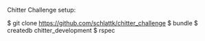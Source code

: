 Chitter Challenge setup:

$ git clone https://github.com/schlattk/chitter_challenge
$ bundle
$ createdb chitter_development
$ rspec
